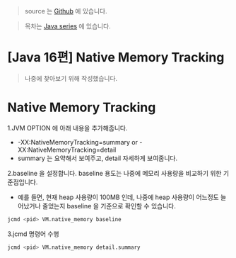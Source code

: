 >  source 는 [Github](https://github.com/leechoongyon/Java16Examples) 에 있습니다.



> 목차는 [Java series](https://insanelysimple.tistory.com/category/Java/series) 에 있습니다.



# [Java 16편] Native Memory Tracking

> 나중에 찾아보기 위해 작성했습니다. 



# Native Memory Tracking

1.JVM OPTION 에 아래 내용을 추가해줍니다.

- -XX:NativeMemoryTracking=summary or -XX:NativeMemoryTracking=detail
- summary 는 요약해서 보여주고, detail 자세하게 보여줍니다.

2.baseline 을 설정합니다. baseline 용도는 나중에 메모리 사용량을 비교하기 위한 기준점입니다.

- 예를 들면, 현재 heap 사용량이 100MB 인데, 나중에 heap 사용량이 어느정도 늘어났거나 줄었는지 baseline 을 기준으로 확인할 수 있습니다. 

```bash
jcmd <pid> VM.native_memory baseline
```

3.jcmd 명령어 수행

```bash
jcmd <pid> VM.native_memory detail.summary
```


